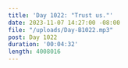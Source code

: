 ```yaml
---
title: 'Day 1022: "Trust us."'
date: 2023-11-07 14:27:00 -08:00
file: "/uploads/Day-B1022.mp3"
post: Day 1022
duration: '00:04:32'
length: 4008016
---
```


